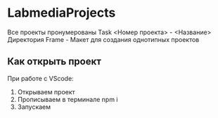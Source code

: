 # LabmediaProjects

Все проекты пронумерованы Task <Номер проекта> - <Название>
Директория Frame - Макет для создания однотипных проектов

## Как открыть проект

При работе с VScode:

1. Открываем проект
2. Прописываем в терминале npm i
3. Запускаем
